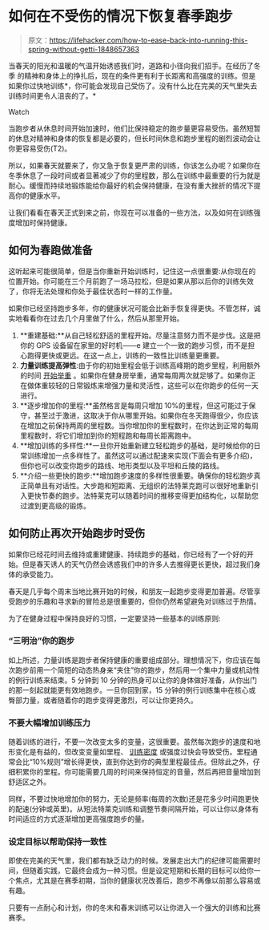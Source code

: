 # 如何在不受伤的情况下恢复春季跑步

> 原文：<https://lifehacker.com/how-to-ease-back-into-running-this-spring-without-getti-1848657363>

当春天的阳光和温暖的气温开始诱惑我们时，道路和小径向我们招手。在经历了冬季 的精神和身体上的挣扎后，现在的条件更有利于长距离和高强度的训练。但是如果你过快地训练*，你可能会发现自己受伤了。没有什么比在完美的天气里失去训练时间更令人沮丧的了。*

Watch

当跑步者从休息时间开始加速时，他们比保持稳定的跑步量更容易受伤。虽然短暂的休息对精神和身体的恢复都是必要的，但长时间休息和跑步里程的剧烈波动会让你更容易受伤(T2)。

所以，如果春天就要来了，你又急于恢复更严肃的训练，你该怎么办呢？如果你在冬季休息了一段时间或者显著减少了你的里程数，那么在训练中最重要的行为就是耐心。缓慢而持续地锻炼能给你最好的机会保持健康，在没有重大挫折的情况下提高你的健康水平。

让我们看看在春天正式到来之前，你现在可以准备的一些方法，以及如何在训练强度增加时保持健康。

## **如何为春跑做准备**

这听起来可能很简单，但是当你重新开始训练时，记住这一点很重要:从你现在的位置开始。你可能在三个月前跑了一场马拉松，但是如果从那以后你的训练失效了，你将无法处理和你处于最佳状态时一样的工作量。

如果你已经坚持跑步多年，你的健康状况可能会比新手恢复得更快。不管怎样，诚实地看看你在过去几个月里做了什么，然后从那里开始。

1.  **重建基础:**从自己轻松舒适的里程开始。尽量注意努力而不是步伐。这是把你的 GPS 设备留在家里的好时机——e 建立一个一致的跑步习惯，而不是担心跑得更快或更远。在这一点上，训练的一致性比训练量更重要。
2.  **力量训练提高弹性**:由于你的初始里程会低于训练高峰期的跑步里程，利用额外的时间 [开始举重](https://strengthrunning.com/2018/01/how-to-start-lifting-weights/) 。如果你在健身房举重，通常每周两次就足够了。如果你正在做体重较轻的日常锻炼来增强力量和灵活性，这些可以在你跑步的任何一天进行。
3.  **逐步增加你的里程:**虽然格言是每周只增加 10%的里程，但这可能过于保守，甚至过于激进，这取决于你从哪里开始。如果你在冬天跑得很少，你应该在增加之前保持两周的里程数。当你增加你的里程数时，在你达到正常的每周里程数时，将它们增加到你的短程跑和每周长距离跑中。
4.  **增加训练的多样性:**一旦你开始重新建立轻松跑步的基础，是时候给你的日常训练增加一点多样性了。虽然这可以通过配速来实现(下面会有更多介绍)，但你也可以改变你跑步的路线、地形类型以及平坦和丘陵的路线。
5.  **介绍一些更快的跑步:**增加跑步速度的多样性很重要。确保你的轻松跑步真正简单且有对话性。大步跑和短距离、无组织的法特莱克跑可以很好地重新引入更快节奏的跑步。法特莱克可以随着时间的推移变得更加结构化，以帮助您过渡到更高级的锻炼。

## **如何防止再次开始跑步时受伤**

如果你已经花时间去维持或重建健康、持续跑步的基础，你已经有了一个好的开始。但是春天诱人的天气仍然会诱惑我们中的许多人去推得更长更快，超过我们身体的承受能力。

春天是几乎每个周末当地比赛开始的时候，和朋友一起跑步变得更加普遍。尽管享受跑步的乐趣和寻求新的冒险总是很重要的，但你仍然希望避免对训练过于热情。

为了在健身过程中保持良好的习惯，一定要坚持一些基本的训练原则:

### “三明治”你的跑步

如上所述，力量训练是跑步者保持健康的重要组成部分。理想情况下，你应该在每次跑步前用一个简短的动态热身来“夹住”你的跑步，然后用一个集中力量或机动性的例行训练来结束。5 分钟到 10 分钟的热身可以让你的身体做好准备，从你出门的那一刻起就能更有效地跑步。一旦你回到家，15 分钟的例行训练集中在核心或臀部力量，或者随着你的跑步变得更激烈，可以让你更持久。

### **不要大幅增加训练压力**

随着训练的进行，不要一次改变太多的变量，这很重要。虽然每次跑步的速度和地形变化是有益的，但改变变量如里程、 [训练密度](https://lifehacker.com/how-understanding-density-can-help-you-avoid-overtraini-1848265299) 或强度过快会导致受伤。里程通常会比“10%规则”增长得更快，直到你达到你的典型里程最佳点。但除此之外，仔细积累你的里程。你可能需要几周的时间来保持恒定的音量，然后再把音量增加到舒适区之外。

同样，不要过快地增加你的努力，无论是频率(每周的次数)还是花多少时间跑更快的配速(分钟或英里)。从短法特莱克训练和调整节奏间隔开始，可以让你以身体有时间适应的方式逐渐增加更高强度跑步的量。

### **设定目标以帮助保持一致性**

即使在完美的天气里，我们都有缺乏动力的时候。发展走出大门的纪律可能需要时间，但随着实践，它最终会成为一种习惯。但是设定短期和长期的目标可以给你一个焦点，尤其是在赛季初期，当你的健康状况改善后，跑步不再像以前那么容易或有趣。

只要有一点耐心和计划，你的冬末和春末训练可以让你进入一个强大的训练和比赛赛季。